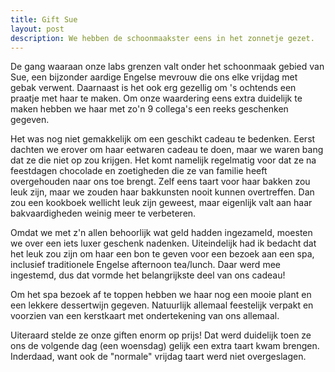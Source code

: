 ```yaml
---
title: Gift Sue
layout: post
description: We hebben de schoonmaakster eens in het zonnetje gezet.
---
```

De gang waaraan onze labs grenzen valt onder het schoonmaak gebied van Sue, een bijzonder aardige Engelse mevrouw die ons elke vrijdag met gebak verwent. Daarnaast is het ook erg gezellig om 's ochtends een praatje met haar te maken. Om onze waardering eens extra duidelijk te maken hebben we haar met zo'n 9 collega's een reeks geschenken gegeven.

<a name="more"></a>

Het was nog niet gemakkelijk om een geschikt cadeau te bedenken. Eerst dachten we erover om haar eetwaren cadeau te doen, maar we waren bang dat ze die niet op zou krijgen. Het komt namelijk regelmatig voor dat ze na feestdagen chocolade en zoetigheden die ze van familie heeft overgehouden naar ons toe brengt. Zelf eens taart voor haar bakken zou leuk zijn, maar we zouden haar bakkunsten nooit kunnen overtreffen. Dan zou een kookboek wellicht leuk zijn geweest, maar eigenlijk valt aan haar bakvaardigheden weinig meer te verbeteren.

Omdat we met z'n allen behoorlijk wat geld hadden ingezameld, moesten we over een iets luxer geschenk nadenken. Uiteindelijk had ik bedacht dat het leuk zou zijn om haar een bon te geven voor een bezoek aan een spa, inclusief traditionele Engelse afternoon tea/lunch. Daar werd mee ingestemd, dus dat vormde het belangrijkste deel van ons cadeau!

Om het spa bezoek af te toppen hebben we haar nog een mooie plant en een lekkere dessertwijn gegeven. Natuurlijk allemaal feestelijk verpakt en voorzien van een kerstkaart met ondertekening van ons allemaal.

Uiteraard stelde ze onze giften enorm op prijs! Dat werd duidelijk toen ze ons de volgende dag (een woensdag) gelijk een extra taart kwam brengen. Inderdaad, want ook de "normale" vrijdag taart werd niet overgeslagen.